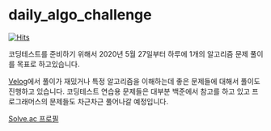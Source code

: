 # daily_algo_challenge

[![Hits](https://hits.seeyoufarm.com/api/count/incr/badge.svg?url=https%3A%2F%2Fgithub.com%2FBecomeWeasel%2Fdaily_algo_challenge&count_bg=%2379C83D&title_bg=%23555555&icon=&icon_color=%23E7E7E7&title=hits&edge_flat=false)](https://hits.seeyoufarm.com)


코딩테스트를 준비하기 위해서 2020년 5월 27일부터 하루에 1개의 알고리즘 문제 풀이를 목표로 하고있습니다.

[Velog](https://velog.io/@hsw0194)에서 풀이가 재밌거나 특정 알고리즘을 이해하는데 좋은 문제들에 대해서 풀이도 진행하고 있습니다.
코딩테스트 연습용 문제들은 대부분 백준에서 참고를 하고 있고 프로그래머스의 문제들도 차근차근 풀어나갈 예정입니다.

[Solve.ac 프로필](https://solved.ac/profile/hsw0194)
